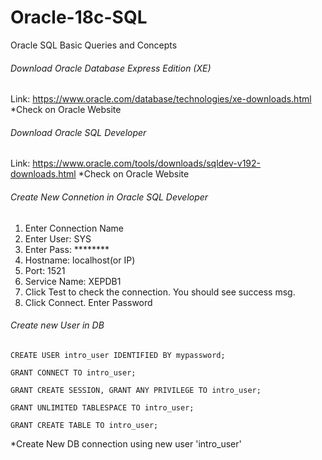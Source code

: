 # Oracle-18c-SQL
Oracle SQL Basic Queries and Concepts

###### Download Oracle Database Express Edition (XE)
Link: https://www.oracle.com/database/technologies/xe-downloads.html
*Check on Oracle Website

###### Download Oracle SQL Developer
Link: https://www.oracle.com/tools/downloads/sqldev-v192-downloads.html
*Check on Oracle Website

###### Create New Connetion in Oracle SQL Developer
1. Enter Connection Name
2. Enter User: SYS
3. Enter Pass: ********
4. Hostname: localhost(or IP)
5. Port: 1521
6. Service Name: XEPDB1
7. Click Test to check the connection. You should see success msg.
8. Click Connect. Enter Password

###### Create new User in DB

    CREATE USER intro_user IDENTIFIED BY mypassword;

    GRANT CONNECT TO intro_user;

    GRANT CREATE SESSION, GRANT ANY PRIVILEGE TO intro_user;

    GRANT UNLIMITED TABLESPACE TO intro_user;

    GRANT CREATE TABLE TO intro_user;
    
*Create New DB connection using new user 'intro_user'







